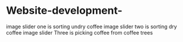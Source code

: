 # Website-development-
image slider one is sorting undry coffee
image slider two is sorting dry coffee
image slider Three is picking coffee from coffee trees 
